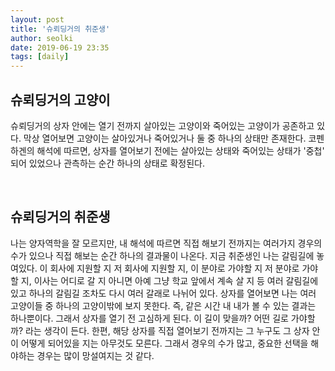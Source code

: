 ```yaml
---
layout: post
title: '슈뢰딩거의 취준생'
author: seolki
date: 2019-06-19 23:35
tags: [daily]
---
```


## 슈뢰딩거의 고양이 

슈뢰딩거의 상자 안에는 열기 전까지 살아있는 고양이와 죽어있는 고양이가 공존하고 있다. 막상 열어보면 고양이는 살아있거나 죽어있거나 둘 중 하나의 상태만 존재한다. 코펜하겐의 해석에 따르면, 상자를 열어보기 전에는 살아있는 상태와 죽어있는 상태가 '중첩' 되어 있었으나 관측하는 순간 하나의 상태로 확정된다. 

<br>

## 슈뢰딩거의 취준생

나는 양자역학을 잘 모르지만, 내 해석에 따르면 직접 해보기 전까지는 여러가지 경우의 수가 있으나 직접 해보는 순간 하나의 결과물이 나온다. 지금 취준생인 나는 갈림길에 놓여있다. 이 회사에 지원할 지 저 회사에 지원할 지, 이 분야로 가야할 지 저 분야로 가야할 지, 이사는 어디로 갈 지 아니면 아예 그냥 학교 앞에서 계속 살 지 등 여러 갈림길에 있고 하나의 갈림길 조차도 다시 여러 갈래로 나뉘어 있다. 상자를 열어보면 나는 여러 고양이들 중 하나의 고양이밖에 보지 못한다. 즉, 같은 시간 내 내가 볼 수 있는 결과는 하나뿐이다. 그래서 상자를 열기 전 고심하게 된다. 이 길이 맞을까? 어떤 길로 가야할까? 라는 생각이 든다. 한편, 해당 상자를 직접 열어보기 전까지는 그 누구도 그 상자 안이 어떻게 되어있을 지는 아무것도 모른다. 그래서 경우의 수가 많고, 중요한 선택을 해야하는 경우는 많이 망설여지는 것 같다.


